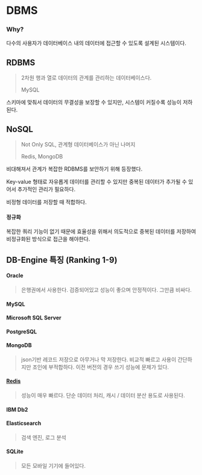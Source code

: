 # DBMS

### Why?

다수의 사용자가 데이터베이스 내의 데이터에 접근할 수 있도록 설계된 시스템이다. 

## RDBMS

> 2차원 행과 열로 데이터의 관계를 관리하는 데이터베이스다.
>
> MySQL

스키마에 맞춰서 데이터의 무결성을 보장할 수 있지만, 시스템이 커질수록 성능이 저하된다.



## NoSQL

> Not Only SQL, 관계형 데이터베이스가 아닌 나머지
>
> Redis, MongoDB

 비대해져서 관계가 복잡한 RDBMS를 보안하기 위해 등장했다.

Key-value 형태로 자유롭게 데이터를 관리할 수 있지만 중복된 데이터가 추가될 수 있어서 추가적인 관리가 필요하다.

비정형 데이터를 저장할 때 적합하다.

#### 정규화

복잡한 쿼리 기능이 없기 때문에 효율성을 위해서 의도적으로 중복된 데이터를 저장하여 비정규화된 방식으로 접근을 해야한다.





## DB-Engine 특징 (Ranking 1-9)

#### Oracle

> 은행권에서 사용한다. 검증되어있고 성능이 좋으며 안정적이다. 그만큼 비싸다. 

#### MySQL

#### Microsoft SQL Server

#### PostgreSQL

#### MongoDB

> json기반 레코드 저장으로 아무거나 막 저장한다. 비교적 빠르고 사용이 간단하지만 조인에 부적합하다. 이전 버전의 경우 쓰기 성능에 문제가 있다.

#### [Redis](https://chaeeun037.github.io/redis/)

> 성능이 매우 빠르다. 단순 데이터 처리, 캐시 / 데이터 분산 용도로 사용된다.

#### IBM Db2

#### Elasticsearch

> 검색 엔진, 로그 분석

#### SQLite

> 모든 모바일 기기에 들어있다.

